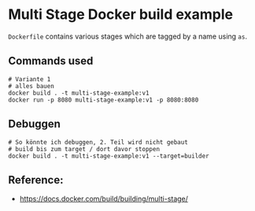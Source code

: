 # Multi Stage Docker build example
`Dockerfile` contains various stages which are tagged by a name using `as`.

## Commands used

```
# Variante 1 
# alles bauen  
docker build . -t multi-stage-example:v1
docker run -p 8080 multi-stage-example:v1 -p 8080:8080
```

## Debuggen 

```
# So könnte ich debuggen, 2. Teil wird nicht gebaut 
# build bis zum target / dort davor stoppen 
docker build . -t multi-stage-example:v1 --target=builder
```


## Reference:

  * https://docs.docker.com/build/building/multi-stage/
